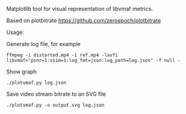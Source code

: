 Matplotlib tool for visual representation of libvmaf metrics.

Based on plotbitrate https://github.com/zeroepoch/plotbitrate

Usage:

Generate log file, for example 

```
ffmpeg -i distorted.mp4 -i ref.mp4 -lavfi libvmaf="psnr=1:ssim=1:log_fmt=json:log_path=log.json" -f null -
```

Show graph

```
./plotvmaf.py log.json
```

Save video stream bitrate to an SVG file

```
./plotvmaf.py -o output.svg log.json
```